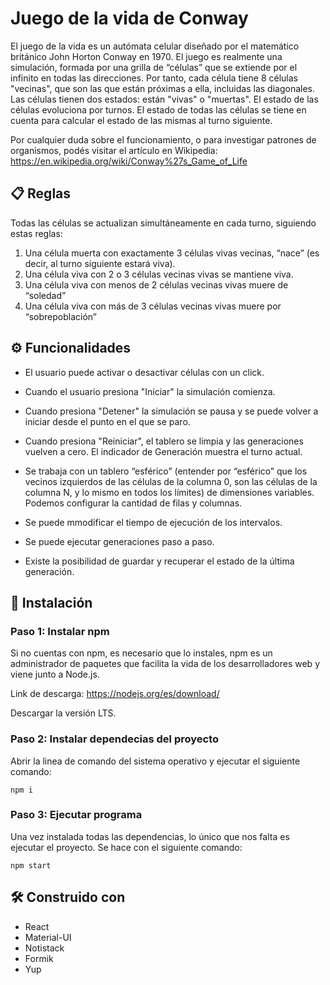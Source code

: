 # Juego de la vida de Conway 

El juego de la vida es un autómata celular diseñado por el matemático británico John Horton 
Conway en 1970. El juego es realmente una simulación, formada por una grilla de “células” que
se extiende por el infinito en todas las direcciones. Por tanto, cada célula tiene 8 células
"vecinas", que son las que están próximas a ella, incluidas las diagonales. Las células tienen
dos estados: están "vivas" o "muertas". El estado de las células evoluciona por turnos. El
estado de todas las células se tiene en cuenta para calcular el estado de las mismas al turno
siguiente.

Por cualquier duda sobre el funcionamiento, o para investigar patrones de organismos, podés
visitar el artículo en Wikipedia: https://en.wikipedia.org/wiki/Conway%27s_Game_of_Life

## 📋 Reglas
Todas las células se actualizan simultáneamente en cada turno, siguiendo estas reglas:
1. Una célula muerta con exactamente 3 células vivas vecinas, “nace” (es decir, al turno siguiente 
estará viva).
2. Una célula viva con 2 o 3 células vecinas vivas se mantiene viva.
3. Una célula viva con menos de 2 células vecinas vivas muere de “soledad”
4. Una célula viva con más de 3 células vecinas vivas muere por “sobrepoblación”

## ⚙️ Funcionalidades

* El usuario puede activar o desactivar células con un click.

* Cuando el usuario presiona "Iniciar" la simulación comienza. 

* Cuando presiona "Detener" la simulación se pausa y se puede volver a iniciar desde el punto en 
el que se paro. 

* Cuando presiona "Reiniciar", el tablero se limpia y las generaciones vuelven a cero. El indicador 
de Generación muestra el turno actual.

* Se trabaja con un tablero “esférico” (entender por “esférico” que los vecinos izquierdos de las 
células de la columna 0, son las células de la columna N, y lo mismo en todos los límites) de 
dimensiones variables. Podemos configurar la cantidad de filas y columnas.

* Se puede mmodificar el tiempo de ejecución de los intervalos.

* Se puede ejecutar generaciones paso a paso.

* Existe la posibilidad de guardar y recuperar el estado de la última generación.

## 🚀 Instalación 

### Paso 1: Instalar npm
Si no cuentas con npm, es necesario que lo instales, npm es un administrador de paquetes que facilita 
la vida de los desarrolladores web y viene junto a Node.js.

Link de descarga: https://nodejs.org/es/download/

Descargar la versión LTS.

### Paso 2: Instalar dependecias del proyecto
Abrir la linea de comando del sistema operativo y ejecutar el siguiente comando:

```
npm i
```

### Paso 3: Ejecutar programa
Una vez instalada todas las dependencias, lo único que nos falta es ejecutar el proyecto. Se hace con el
siguiente comando:

```
npm start
```

## 🛠️ Construido con 
* React
* Material-UI
* Notistack
* Formik
* Yup